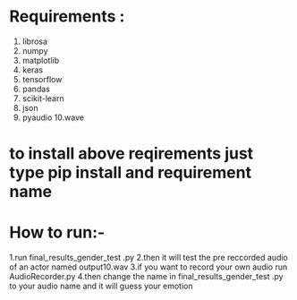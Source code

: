 # Requirements :
1. librosa
2. numpy
3. matplotlib
4. keras
5. tensorflow
6. pandas
7. scikit-learn
8. json
9. pyaudio
10.wave

# to install above reqirements just type pip install and requirement name



# How to run:-
1.run final_results_gender_test .py
2.then it will test the pre reccorded audio of an actor named output10.wav
3.if you want to record your own audio run AudioRecorder.py
4.then change the name in final_results_gender_test .py to your audio name and it will guess your emotion


